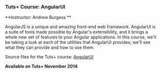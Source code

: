### Tuts+ Course: AngularUI
**Instructor: Andrew Burgess **

AngularJS is a unique and amazing front-end web framework. AngularUI is a suite of tools made possible by Angular's extensibility, and it brings a whole new set of features to your Angular applications. In this course, we'll be taking a look at each of the utilities that AngularUI provides; we'll see what they can provide and how to use them. 

Source files for the Tuts+ course: [AngularUI](https://courses.tutsplus.com/courses/)

**Available on Tuts+ November 2014**